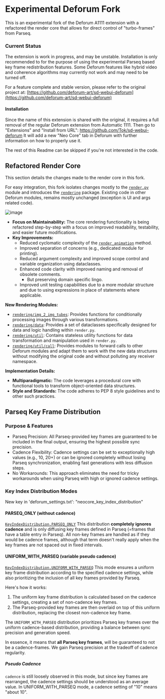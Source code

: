# Experimental Deforum Fork
This is an experimental fork of the Deforum A1111 extension with a refactored the render core that allows for 
direct control of "turbo-frames" from Parseq. 

### Current Status
The extension is work in progress, and may be unstable.
Installation is only recommended to for the purpose of using the experimental Parseq based key frame redistribution features.
Some Deforum features like hybrid video and coherence algorithms may currently not work and may need to be turned off.

For a feature complete and stable version, please refer to the original project at: [https://github.com/deforum-art/sd-webui-deforum](https://github.com/deforum-art/sd-webui-deforum)

#### Installation
Since the name of this extension is shared with the original, it requires a full removal of the regular Deforum extension from Automatic 1111.
Then go to "Extensions" and "Install from URL": https://github.com/Tok/sd-webui-deforum
It will add a new "Neo Core" tab in Deforum with further information on how to properly use it.

The rest of this Readme can be skipped if you're not interested in the code.

## Refactored Render Core
This section details the changes made to the render core in this fork.

For easy integration, this fork isolates changes mostly to the [`render.py`](https://github.com/Tok/sd-webui-deforum/blob/automatic1111-webui/scripts/deforum_helpers/render.py) module and introduces the [`rendering`](https://github.com/Tok/sd-webui-deforum/blob/automatic1111-webui/scripts/deforum_helpers/rendering) package.
Existing code in other Deforum modules, remains mostly unchanged (exception is UI and args related code). 

![image](https://i.kym-cdn.com/photos/images/original/001/399/018/31f.gif)

* **Focus on Maintainability:** The core rendering functionality is being refactored step-by-step with a focus on improved readability, testability, and easier future modifications.
* **Key Improvements:**
  * Reduced cyclomatic complexity of the [`render_animation`](https://github.com/Tok/sd-webui-deforum/blob/automatic1111-webui/scripts/deforum_helpers/render.py#L41) method.
  * Improved separation of concerns (e.g., dedicated module for printing).
  * Reduced argument complexity and improved scope control and variable organization using dataclasses.
  * Enhanced code clarity with improved naming and removal of obsolete comments.
    * But preserving domain specific lingo.
  * Improved unit testing capabilities due to a more modular structure and due to using expressions in place of statements where applicable.

**New Rendering Modules:**
* [`rendering/img_2_img_tubes`](https://github.com/Tok/sd-webui-deforum/blob/automatic1111-webui/scripts/deforum_helpers/rendering/img_2_img_tubes.py): Provides functions for conditionally processing images through various transformations.
* [`rendering/data`](https://github.com/Tok/sd-webui-deforum/blob/automatic1111-webui/scripts/deforum_helpers/rendering/data): Provides a set of dataclasses specifically designed for data and logic handling within `render.py`.
* [`rendering/util`](https://github.com/Tok/sd-webui-deforum/blob/automatic1111-webui/scripts/deforum_helpers/rendering/util): Contains stateless utility functions for data transformation and manipulation used in `render.py`.
* [`rendering/util/call`](https://github.com/Tok/sd-webui-deforum/blob/automatic1111-webui/scripts/deforum_helpers/rendering/util/call): Provides modules to forward calls to other Deforum modules and adapt them to work with the new data structures without modifying the original code and without polluting any receiver namespace.

**Implementation Details:**
* **Multiparadigmatic:** The code leverages a procedural core with functional tools to transform object-oriented data structures.
* **Style and Standards:** The code adheres to PEP 8 style guidelines and to other such practices.

## Parseq Key Frame Distribution

### Purpose & Features
* Parseq Precision: All Parseq-provided key frames are guaranteed to be included in the final output, ensuring the highest possible sync precision.
* Cadence Flexibility: Cadence settings can be set to exceptionally high values (e.g., 10, 20+) or can be ignored completely without losing Parseq synchronization, enabling fast generations with less diffusion steps.
* No Workarounds: This approach eliminates the need for tricky workarounds when using Parseq with high or ignored cadence settings.

### Key Index Distribution Modes

New key in 'deforum_settings.txt': "neocore_key_index_distribution"

#### PARSEQ_ONLY (without cadence)
[`KeyIndexDistribution.PARSEQ_ONLY`](https://github.com/Tok/sd-webui-deforum/blob/automatic1111-webui/scripts/deforum_helpers/rendering/data/step/key_index_distribution.py)
This distribution **completely ignores cadence** and is only diffusing key frames defined in Parseq (=frames that have a table entry in Parseq). 
All non-key frames are handled as if they would be cadence frames, although that term doesn't really apply when the key frames are not spaced out in fixed intervals.

#### UNIFORM_WITH_PARSEQ (variable pseudo cadence)
[`KeyIndexDistribution.UNIFORM_WITH_PARSEQ`](https://github.com/Tok/sd-webui-deforum/blob/automatic1111-webui/scripts/deforum_helpers/rendering/data/step/key_index_distribution.py)
This mode ensures a uniform key frame distribution according to the specified cadence settings, while also prioritizing the inclusion of all key frames provided by Parseq.

Here's how it works:
1. The uniform key frame distribution is calculated based on the cadence settings, creating a set of non-cadence key frames.
2. The Parseq-provided key frames are then overlaid on top of this uniform distribution, replacing the closest non-cadence key frame.

The `UNIFORM_WITH_PARSEQ` distribution prioritizes Parseq key frames over the uniform cadence-based distribution, providing a balance between sync precision and generation speed.

In essence, it means that **all Parseq key frames**, will be guaranteed to not
be a cadence-frames. We gain Parseq precision at the tradeoff of cadence regularity.

##### Pseudo Cadence
`cadence` is still loosely observed in this mode, but since key frames are rearranged, the cadence settings should be understood as an average value.
In UNIFORM_WITH_PARSEQ mode, a cadence setting of "10" means "about 10".
